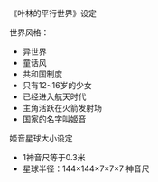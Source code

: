 《叶林的平行世界》设定

世界风格：

- 异世界
- 童话风
- 共和国制度
- 只有12~16岁的少女
- 已经进入航天时代
- 主角活跃在火箭发射场
- 国家的名字叫姬音

姬音星球大小设定

- 1神音尺等于0.3米
- 星球半径：144×144×7×7×7 神音尺